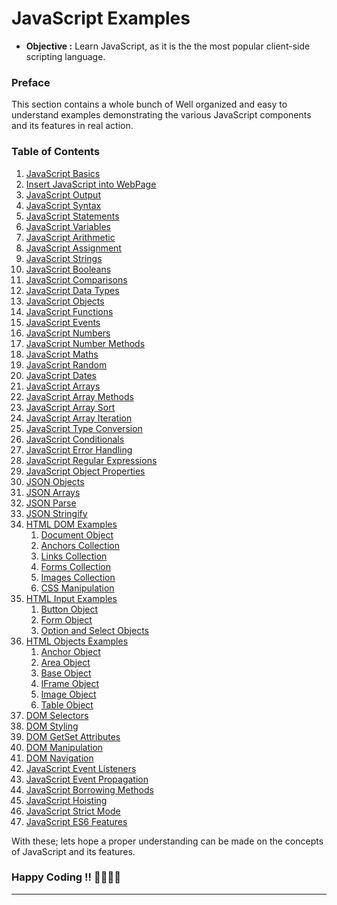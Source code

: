 # JavaScript Examples 

- **Objective :** Learn JavaScript, as it is the the most popular client-side scripting language.

### Preface

This section contains a whole bunch of Well organized and easy to understand examples demonstrating the various JavaScript components and its features in real action.

### **Table of Contents**

1. [JavaScript Basics]()
1. [Insert JavaScript into WebPage]()
1. [JavaScript Output]()
1. [JavaScript Syntax]()
1. [JavaScript Statements]()
1. [JavaScript Variables]()
1. [JavaScript Arithmetic]()
1. [JavaScript Assignment]()
1. [JavaScript Strings]()
1. [JavaScript Booleans]()
1. [JavaScript Comparisons]()
1. [JavaScript Data Types]()
1. [JavaScript Objects]()
1. [JavaScript Functions]()
1. [JavaScript Events]()
1. [JavaScript Numbers]()
1. [JavaScript Number Methods]()
1. [JavaScript Maths]()
1. [JavaScript Random]()
1. [JavaScript Dates]()
1. [JavaScript Arrays]()
1. [JavaScript Array Methods]()
1. [JavaScript Array Sort]()
1. [JavaScript Array Iteration]()
1. [JavaScript Type Conversion]()
1. [JavaScript Conditionals]()
1. [JavaScript Error Handling]()
1. [JavaScript Regular Expressions]()
1. [JavaScript Object Properties]()
1. [JSON Objects]()
1. [JSON Arrays]()
1. [JSON Parse]()
1. [JSON Stringify]()
1. [HTML DOM Examples]()
   1. [Document Object]()
   1. [Anchors Collection]()
   1. [Links Collection]()
   1. [Forms Collection]()
   1. [Images Collection]()
   1. [CSS Manipulation]()
1. [HTML Input Examples]()
   1. [Button Object]()
   1. [Form Object]()
   1. [Option and Select Objects]()
1. [HTML Objects Examples]()
   1. [Anchor Object]()
   1. [Area Object]()
   1. [Base Object]()
   1. [IFrame Object]()
   1. [Image Object]()
   1. [Table Object]()
1. [DOM Selectors]()
1. [DOM Styling]()
1. [DOM GetSet Attributes]()
1. [DOM Manipulation]()
1. [DOM Navigation]()
1. [JavaScript Event Listeners]()
1. [JavaScript Event Propagation]()
1. [JavaScript Borrowing Methods]()
1. [JavaScript Hoisting]()
1. [JavaScript Strict Mode]()
1. [JavaScript ES6 Features]()

With these; lets hope a proper understanding can be made on the concepts of JavaScript and its features.

### Happy Coding !! ✌🏻👍🏻

---

